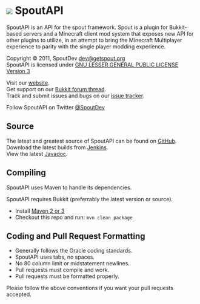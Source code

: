 [![][Project Logo]][Website]
SpoutAPI
========
SpoutAPI is an API for the spout framework. Spout is a plugin for Bukkit-based servers and a Minecraft client mod system that exposes new API for other plugins to utilize, in an attempt to bring the Minecraft Multiplayer experience to parity with the single player modding experience.

Copyright &copy; 2011, SpoutDev <dev@getspout.org>  
SpoutAPI is licensed under [GNU LESSER GENERAL PUBLIC LICENSE Version 3][License]

Visit our [website][Website].  
Get support on our [Bukkit forum thread][Forum].  
Track and submit issues and bugs on our [issue tracker][Issues].

Follow SpoutAPI on Twitter [@SpoutDev][Twitter]

Source
------
The latest and greatest source of SpoutAPI can be found on [GitHub].  
Download the latest builds from [Jenkins].  
View the latest [Javadoc].

Compiling
---------
SpoutAPI uses Maven to handle its dependencies.

SpoutAPI requires Bukkit (preferrably the latest version or source).  
* Install [Maven 2 or 3](http://maven.apache.org/download.html)  
* Checkout this repo and run: `mvn clean package`

Coding and Pull Request Formatting
----------------------------------
* Generally follows the Oracle coding standards.
* SpoutAPI uses tabs, no spaces.
* No 80 column limit or midstatement newlines.
* Pull requests must compile and work.
* Pull requests must be formatted properly.

Please follow the above conventions if you want your pull requests accepted.

[Project Logo]: http://assets.craftfire.com/img/logo/spout_327x150.png
[License]: http://www.gnu.org/licenses/lgpl.html
[Website]: http://www.getspout.org
[Forum]: http://bit.ly/getspout
[GitHub]: https://github.com/SpoutDev/SpoutAPI
[Javadoc]: http://jddev.getspout.org/
[Jenkins]: http://ci.getspout.org/view/SpoutDev
[Issues]: https://github.com/SpoutDev/Spout/issues
[Twitter]: http://twitter.com/SpoutDev
